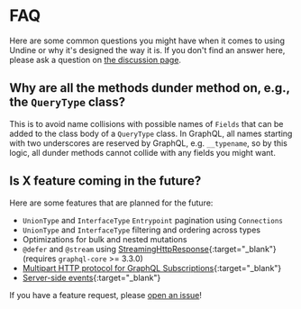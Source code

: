 # FAQ

Here are some common questions you might have when it comes to using Undine
or why it's designed the way it is. If you don't find an answer here,
please ask a question on [the discussion page](https://github.com/MrThearMan/undine/discussions).

## Why are all the methods dunder method on, e.g., the `QueryType` class?

This is to avoid name collisions with possible names of `Fields` that
can be added to the class body of a `QueryType` class. In GraphQL, all names
starting with two underscores are reserved by GraphQL, e.g. `__typename`,
so by this logic, all dunder methods cannot collide with any fields you might want.

## Is X feature coming in the future?

Here are some features that are planned for the future:

- `UnionType` and `InterfaceType` `Entrypoint` pagination using `Connections`
- `UnionType` and `InterfaceType` filtering and ordering across types
- Optimizations for bulk and nested mutations
- `@defer` and `@stream` using [StreamingHttpResponse]{:target="_blank"} (requires `graphql-core` >= 3.3.0)
- [Multipart HTTP protocol for GraphQL Subscriptions]{:target="_blank"}
- [Server-side events]{:target="_blank"}

[StreamingHttpResponse]: https://docs.djangoproject.com/en/stable/ref/request-response/#django.http.StreamingHttpResponse
[Multipart HTTP protocol for GraphQL Subscriptions]: https://www.apollographql.com/docs/graphos/routing/operations/subscriptions/multipart-protocol
[Server-side events]: https://github.com/enisdenjo/graphql-sse

If you have a feature request, please [open an issue](contributing.md#i-have-a-feature-request)!
